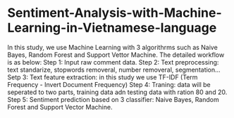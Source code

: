 # Sentiment-Analysis-with-Machine-Learning-in-Vietnamese-language
In this study, we use Machine Learning with 3 algorithrms such as Naive Bayes, Random Forest and Support Vettor Machine.
The detailed workflow is as below:
Step 1: Input raw comment data.
Step 2: Text preprocessing: text standarize, stopwords removeral, number removeral, segmentation...
Setp 3: Text feature extraction: in this study we use TF-IDF (Term Frequency - Invert Document Frequency)
Step 4: Traning: data will be seperated to two parts, training data adn testing data with ration 80 and 20.
Step 5: Sentiment prediction based on 3 classifier: Naive Bayes, Random Forest and Support Vector Machine.

